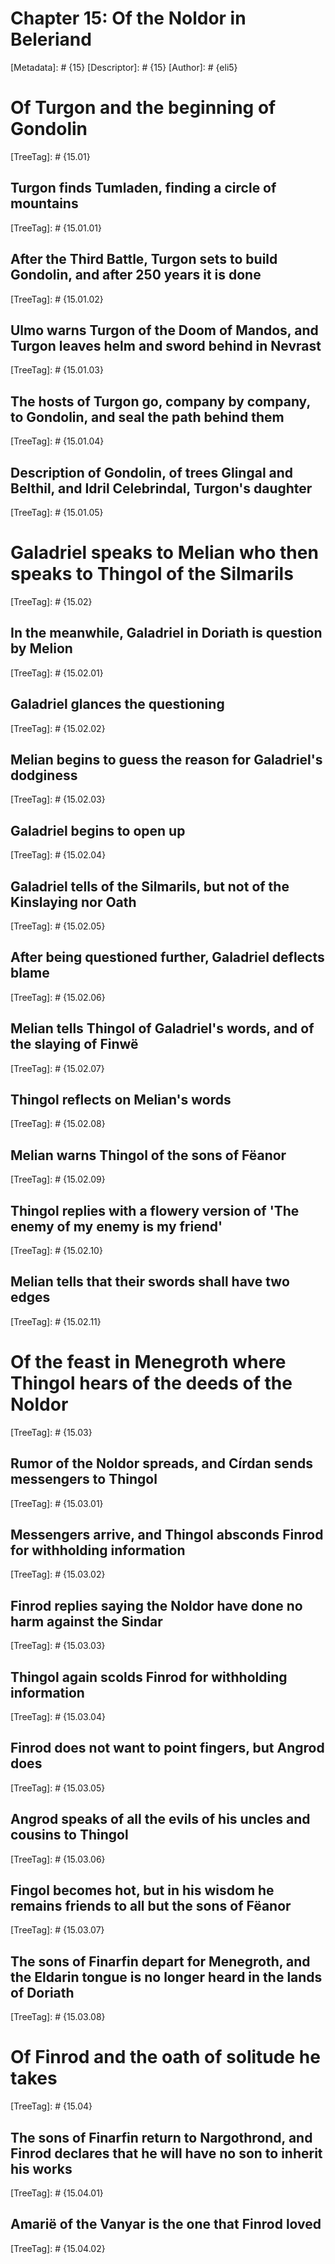 # Chapter 15: Of the Noldor in Beleriand
[Metadata]: # {15}
[Descriptor]: # {15}
[Author]: # {eli5}
#  Of Turgon and the beginning of Gondolin
[TreeTag]: # {15.01}
##  Turgon finds Tumladen, finding a circle of mountains
[TreeTag]: # {15.01.01}
##  After the Third Battle, Turgon sets to build Gondolin, and after 250 years it is done
[TreeTag]: # {15.01.02}
##  Ulmo warns Turgon of the Doom of Mandos, and Turgon leaves helm and sword behind in Nevrast
[TreeTag]: # {15.01.03}
##  The hosts of Turgon go, company by company, to Gondolin, and seal the path behind them
[TreeTag]: # {15.01.04}
##  Description of Gondolin, of trees Glingal and Belthil, and Idril Celebrindal, Turgon's daughter
[TreeTag]: # {15.01.05}
#  Galadriel speaks to Melian who then speaks to Thingol of the Silmarils
[TreeTag]: # {15.02}
##  In the meanwhile, Galadriel in Doriath is question by Melion
[TreeTag]: # {15.02.01}
##  Galadriel glances the questioning
[TreeTag]: # {15.02.02}
##  Melian begins to guess the reason for Galadriel's dodginess
[TreeTag]: # {15.02.03}
##  Galadriel begins to open up
[TreeTag]: # {15.02.04}
##  Galadriel tells of the Silmarils, but not of the Kinslaying nor Oath
[TreeTag]: # {15.02.05}
##  After being questioned further, Galadriel deflects blame
[TreeTag]: # {15.02.06}
##  Melian tells Thingol of Galadriel's words, and of the slaying of Finwë
[TreeTag]: # {15.02.07}
##  Thingol reflects on Melian's words
[TreeTag]: # {15.02.08}
##  Melian warns Thingol of the sons of Fëanor
[TreeTag]: # {15.02.09}
##  Thingol replies with a flowery version of 'The enemy of my enemy is my friend'
[TreeTag]: # {15.02.10}
##  Melian tells that their swords shall have two edges
[TreeTag]: # {15.02.11}
#  Of the feast in Menegroth where Thingol hears of the deeds of the Noldor
[TreeTag]: # {15.03}
##  Rumor of the Noldor spreads, and Círdan sends messengers to Thingol
[TreeTag]: # {15.03.01}
##  Messengers arrive, and Thingol absconds Finrod for withholding information
[TreeTag]: # {15.03.02}
##  Finrod replies saying the Noldor have done no harm against the Sindar
[TreeTag]: # {15.03.03}
##  Thingol again scolds Finrod for withholding information
[TreeTag]: # {15.03.04}
##  Finrod does not want to point fingers, but Angrod does
[TreeTag]: # {15.03.05}
##  Angrod speaks of all the evils of his uncles and cousins to Thingol
[TreeTag]: # {15.03.06}
##  Fingol becomes hot, but in his wisdom he remains friends to all but the sons of Fëanor
[TreeTag]: # {15.03.07}
##  The sons of Finarfin depart for Menegroth, and the Eldarin tongue is no longer heard in the lands of Doriath
[TreeTag]: # {15.03.08}
#  Of Finrod and the oath of solitude he takes
[TreeTag]: # {15.04}
##  The sons of Finarfin return to Nargothrond, and Finrod declares that he will have no son to inherit his works
[TreeTag]: # {15.04.01}
##  Amarië of the Vanyar is the one that Finrod loved
[TreeTag]: # {15.04.02}
